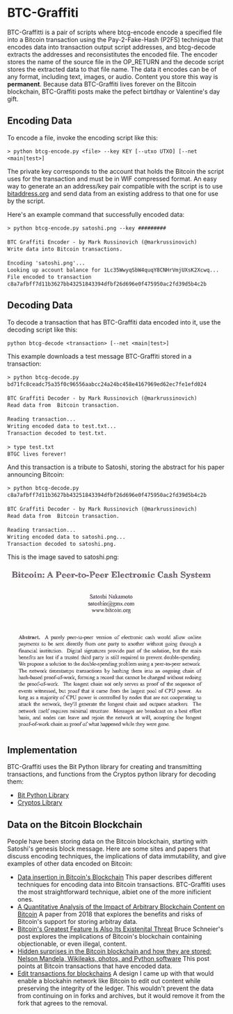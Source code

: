 # BTC-Graffiti

BTC-Graffitti is a pair of scripts where btcg-encode encode a specified file into a Bitcoin transaction using the Pay-2-Fake-Hash (P2FS) technique that encodes data 
into transaction output script addresses, and btcg-decode extracts the addresses and reconsistitutes the encoded file. The encoder stores the name of the source file 
in the OP_RETURN and the decode script stores the extracted data to that file name. The data it encodes can be of any format, 
including text, images, or audio. Content you store this way is **permanent**. Because data BTC-Graffiti lives forever on the Bitcoin blockchain,  BTC-Graffiti posts make
the pefect birtdhay or Valentine's day gift. 

## Encoding Data
To encode a file, invoke the encoding script like this:

    > python btcg-encode.py <file> --key KEY [--utxo UTXO] [--net <main|test>]

The private key corresponds to the account that holds the Bitcoin the script uses for the transaction and must be in WIF compressed format. An easy way to generate an 
an address/key pair compatible with the script is to use [bitaddress.org](http://bitaddress.org) and send data from an existing address to that one for use by the script. 

Here's an example command that successfully encoded data:

    > python btcg-encode.py satoshi.png --key #########
    
    BTC Graffiti Encoder - by Mark Russinovich (@markrussinovich)
    Write data into Bitcoin transactions.

    Encoding 'satoshi.png'...
    Looking up account balance for 1Lc35WwyqSbW4quqY8CNHrVmjUXsK2Xcwq...
    File encoded to transaction c8a7afbff7d11b3627bb43251843394dfbf26d696e0f475950ac2fd39d5b4c2b


## Decoding Data
To decode a transaction that has BTC-Graffiti data encoded into it, use the decoding script like this:

    python btcg-decode <transaction> [--net <main|test>]
    
This example downloads a test message BTC-Graffiti stored in a transaction: 

    > python btcg-decode.py bd71fc8ceadc75a35f0c96556aabcc24a24bc458e4167969ed62ec7fe1efd024
    
    BTC Graffiti Decoder - by Mark Russinovich (@markrussinovich)
    Read data from  Bitcoin transaction.

    Reading transaction...
    Writing encoded data to test.txt...
    Transaction decoded to test.txt.
    
    > type test.txt
    BTGC lives forever!
    
And this transaction is a tribute to Satoshi, storing the abstract for his paper announcing Bitcoin: 

    > python btcg-decode.py c8a7afbff7d11b3627bb43251843394dfbf26d696e0f475950ac2fd39d5b4c2b

    BTC Graffiti Decoder - by Mark Russinovich (@markrussinovich)
    Read data from  Bitcoin transaction.

    Reading transaction...
    Writing encoded data to satoshi.png...
    Transaction decoded to satoshi.png.

This is the image saved to satoshi.png:

![Satoshi.png](/Satoshi.png "Satoshi.png")

## Implementation

BTC-Graffiti uses the Bit Python library for creating and transmitting transactions, and functions from the Cryptos python library for decoding them: 

- [Bit Python Library](https://ofek.dev/bit/guide/intro.html)
- [Cryptos Library](https://github.com/karpathy/cryptos)

## Data on the Bitcoin Blockchain

People have been storing data on the Bitcoin blockchain, starting with Satoshi's genesis block message. Here are some sites and papers that discuss encoding techniques, 
the implications of data immutability, and give examples of other data encoded on Bitcoin:

 - [Data insertion in Bitcoin's Blockchain](https://digitalcommons.augustana.edu/cgi/viewcontent.cgi?article=1000&context=cscfaculty) This paper describes different techniques for encoding data into Bitcoin transactions. BTC-Graffiti uses the most straightforward technique, albiet one of the more inificient ones. 
 - [A Quantitative Analysis of the Impact of Arbitrary Blockchain Content on Bitcoin](https://fc18.ifca.ai/preproceedings/6.pdf) A paper from 2018 that explores the benefits and risks of Bitcoin's support for storing arbitray data. 
 - [Bitcoin's Greatest Feature Is Also Its Existenital Threat](https://www.schneier.com/essays/archives/2021/03/bitcoins-greatest-feature-is-also-its-existential-threat.html) Bruce Schneier's post explores the implications of Bitcoin's blockchain containing objectionable, or even illegal, content. 
- [Hidden surprises in the Bitcoin blockchain and how they are stored: Nelson Mandela, Wikileaks, photos, and Python software](http://www.righto.com/2014/02/ascii-bernanke-wikileaks-photographs.html) This post points at Bitcoin transactions that have encoded data. 
- [Edit transactions for blockchains](https://patents.google.com/patent/US10592873B2/en) A design I came up with that would enable a blockahin network like Bitcoin to edit out content while preserving the integrity of the ledger. This wouldn't prevent the data from continuing on in forks and archives, but it would remove it from the fork that agrees to the removal. 
